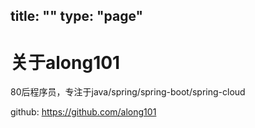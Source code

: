 title: ""
type: "page"
---


关于along101
===



80后程序员，专注于java/spring/spring-boot/spring-cloud

github: https://github.com/along101